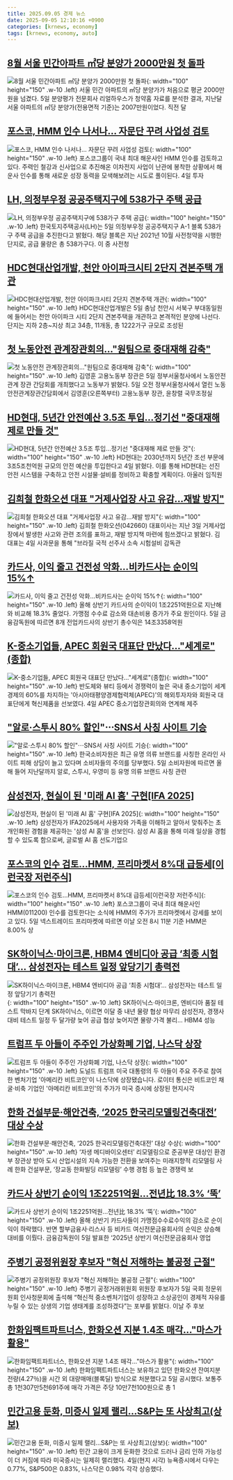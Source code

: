 ```yaml
---
title: 2025.09.05 경제 뉴스
date: 2025-09-05 12:10:16 +0900
categories: [krnews, economy]
tags: [krnews, economy, auto]
---
```

## [8월 서울 민간아파트 ㎡당 분양가 2000만원 첫 돌파](https://n.news.naver.com/mnews/article/081/0003571970)

![8월 서울 민간아파트 ㎡당 분양가 2000만원 첫 돌파](https://mimgnews.pstatic.net/image/origin/081/2025/09/05/3571970.jpg?type=nf220_150){: width="100" height="150" .w-10 .left}
서울 민간 아파트의 ㎡당 분양가가 처음으로 평균 2000만원을 넘겼다. 5일 분양평가 전문회사 리얼하우스가 청약홈 자료를 분석한 결과, 지난달 서울 아파트의 ㎡당 분양가(전용면적 기준)는 2007만원이었다. 직전 달

## [포스코, HMM 인수 나서나… 자문단 꾸려 사업성 검토](https://n.news.naver.com/mnews/article/005/0001800230)

![포스코, HMM 인수 나서나… 자문단 꾸려 사업성 검토](https://mimgnews.pstatic.net/image/origin/005/2025/09/05/1800230.jpg?type=nf220_150){: width="100" height="150" .w-10 .left}
포스코그룹이 국내 최대 해운사인 HMM 인수를 검토하고 있다. 주력인 철강과 신사업으로 추진해온 이차전지 사업이 난관에 봉착한 상황에서 해운사 인수를 통해 새로운 성장 동력을 모색해보려는 시도로 풀이된다. 4일 투자

## [LH, 의정부우정 공공주택지구에 538가구 주택 공급](https://n.news.naver.com/mnews/article/014/0005402113)

![LH, 의정부우정 공공주택지구에 538가구 주택 공급](https://mimgnews.pstatic.net/image/origin/014/2025/09/05/5402113.jpg?type=nf220_150){: width="100" height="150" .w-10 .left}
한국토지주택공사(LH)는 5일 의정부우정 공공주택지구 A-1 블록 538가구 주택 공급을 추진한다고 밝혔다. 해당 블록은 지난 2021년 10월 사전청약을 시행한 단지로, 공급 물량은 총 538가구다. 이 중 사전청

## [HDC현대산업개발, 천안 아이파크시티 2단지 견본주택 개관](https://n.news.naver.com/mnews/article/003/0013463073)

![HDC현대산업개발, 천안 아이파크시티 2단지 견본주택 개관](https://mimgnews.pstatic.net/image/origin/003/2025/09/05/13463073.jpg?type=nf220_150){: width="100" height="150" .w-10 .left}
HDC현대산업개발은 5일 충남 천안시 서북구 부대동일원에 들어서는 천안 아이파크 시티 2단지 견본주택을 개관하고 본격적인 분양에 나선다. 단지는 지하 2층~지상 최고 34층, 11개동, 총 1222가구 규모로 조성된

## [첫 노동안전 관계장관회의…"원팀으로 중대재해 감축"](https://n.news.naver.com/mnews/article/018/0006107767)

![첫 노동안전 관계장관회의…"원팀으로 중대재해 감축"](https://mimgnews.pstatic.net/image/origin/018/2025/09/05/6107767.jpg?type=nf220_150){: width="100" height="150" .w-10 .left}
김영훈 고용노동부 장관은 5일 정부서울청사에서 노동안전 관계 장관 간담회를 개최했다고 노동부가 밝혔다. 5일 오전 정부서울청사에서 열린 노동안전관계장관간담회에서 김영훈(오른쪽부터) 고용노동부 장관, 윤창렬 국무조정실

## [HD현대, 5년간 안전예산 3.5조 투입…정기선 "중대재해 제로 만들 것"](https://n.news.naver.com/mnews/article/001/0015605017)

![HD현대, 5년간 안전예산 3.5조 투입…정기선 "중대재해 제로 만들 것"](https://mimgnews.pstatic.net/image/origin/001/2025/09/04/15605017.jpg?type=nf220_150){: width="100" height="150" .w-10 .left}
HD현대는 2030년까지 5년간 조선 부문에 3조5조천억원 규모의 안전 예산을 투입한다고 4일 밝혔다. 이를 통해 HD현대는 선진 안전 시스템을 구축하고 안전 시설물·설비를 정비하고 확충할 계획이다. 아울러 임직원

## [김희철 한화오션 대표 "거제사업장 사고 유감…재발 방지"](https://n.news.naver.com/mnews/article/421/0008466558)

![김희철 한화오션 대표 "거제사업장 사고 유감…재발 방지"](https://mimgnews.pstatic.net/image/origin/421/2025/09/04/8466558.jpg?type=nf220_150){: width="100" height="150" .w-10 .left}
김희철 한화오션(042660) 대표이사는 지난 3일 거제사업장에서 발생한 사고와 관련 조의를 표하고, 재발 방지책 마련에 힘쓰겠다고 밝혔다. 김 대표는 4일 사과문을 통해 "브라질 국적 선주사 소속 시험설비 감독관

## [카드사, 이익 줄고 건전성 악화…비카드사는 순이익 15%↑](https://n.news.naver.com/mnews/article/008/0005245995)

![카드사, 이익 줄고 건전성 악화…비카드사는 순이익 15%↑](https://mimgnews.pstatic.net/image/origin/008/2025/09/05/5245995.jpg?type=nf220_150){: width="100" height="150" .w-10 .left}
올해 상반기 카드사의 순이익이 1조2251억원으로 지난해와 비교해 18.3% 줄었다. 가맹점 수수료 감소와 대손비용 증가가 주요 원인이다. 5일 금융감독원에 따르면 8개 전업카드사의 상반기 총수익은 14조3358억원

## [K-중소기업들, APEC 회원국 대표단 만났다…"세계로"(종합)](https://n.news.naver.com/mnews/article/421/0008467153)

![K-중소기업들, APEC 회원국 대표단 만났다…"세계로"(종합)](https://mimgnews.pstatic.net/image/origin/421/2025/09/04/8467153.jpg?type=nf220_150){: width="100" height="150" .w-10 .left}
반도체와 뷰티 등에서 경쟁력이 높은 국내 중소기업이 세계 경제의 60%를 차지하는 '아시아태평양경제협력체(APEC)'의 해외투자자와 회원국 대표단에게 혁신제품을 선보였다. 4일 APEC 중소기업장관회의와 연계해 제주

## ["알로·스투시 80% 할인"⋯SNS서 사칭 사이트 기승](https://n.news.naver.com/mnews/article/031/0000962898)

!["알로·스투시 80% 할인"⋯SNS서 사칭 사이트 기승](https://mimgnews.pstatic.net/image/origin/031/2025/09/05/962898.jpg?type=nf220_150){: width="100" height="150" .w-10 .left}
한국소비자원은 최근 유명 의류 브랜드를 사칭한 온라인 사이트 피해 상담이 늘고 있다며 소비자들의 주의를 당부했다. 5일 소비자원에 따르면 올해 들어 지난달까지 알로, 스투시, 우영미 등 유명 의류 브랜드 사칭 관련

## [삼성전자, 현실이 된 '미래 AI 홈' 구현[IFA 2025]](https://n.news.naver.com/mnews/article/030/0003347112)

![삼성전자, 현실이 된 '미래 AI 홈' 구현[IFA 2025]](https://mimgnews.pstatic.net/image/origin/030/2025/09/04/3347112.jpg?type=nf220_150){: width="100" height="150" .w-10 .left}
삼성전자가 IFA2025에서 사용자와 가족을 이해하고 알아서 맞춰주는 초개인화된 경험을 제공하는 '삼성 AI 홈'을 선보인다. 삼성 AI 홈을 통해 미래 일상을 경험할 수 있도록 함으로써, 글로벌 AI 홈 선도기업으

## [포스코의 인수 검토…HMM, 프리마켓서 8%대 급등세[이런국장 저런주식]](https://n.news.naver.com/mnews/article/011/0004529469)

![포스코의 인수 검토…HMM, 프리마켓서 8%대 급등세[이런국장 저런주식]](https://mimgnews.pstatic.net/image/origin/011/2025/09/05/4529469.jpg?type=nf220_150){: width="100" height="150" .w-10 .left}
포스코그룹이 국내 최대 해운사인 HMM(011200) 인수를 검토한다는 소식에 HMM의 주가가 프리마켓에서 강세를 보이고 있다. 5일 넥스트레이드 프리마켓에 따르면 이날 오전 8시 11분 기준 HMM은 8.00% 상

## [SK하이닉스·마이크론, HBM4 엔비디아 공급 ‘최종 시험대’… 삼성전자는 테스트 일정 앞당기기 총력전](https://n.news.naver.com/mnews/article/366/0001105593)

![SK하이닉스·마이크론, HBM4 엔비디아 공급 ‘최종 시험대’… 삼성전자는 테스트 일정 앞당기기 총력전](https://mimgnews.pstatic.net/image/origin/366/2025/09/05/1105593.jpg?type=nf220_150){: width="100" height="150" .w-10 .left}
SK하이닉스·마이크론, 엔비디아 품질 테스트 막바지 단계 SK하이닉스, 이르면 이달 중 내년 물량 협상 마무리 삼성전자, 경쟁사 대비 테스트 일정 두 달가량 늦어 공급 협상 늦어지면 물량·가격 불리… HBM4 성능

## [트럼프 두 아들이 주주인 가상화폐 기업, 나스닥 상장](https://n.news.naver.com/mnews/article/056/0012022478)

![트럼프 두 아들이 주주인 가상화폐 기업, 나스닥 상장](https://mimgnews.pstatic.net/image/origin/056/2025/09/04/12022478.jpg?type=nf220_150){: width="100" height="150" .w-10 .left}
도널드 트럼프 미국 대통령의 두 아들이 주요 주주로 참여한 벤처기업 '아메리칸 비트코인'이 나스닥에 상장됐습니다. 로이터 통신은 비트코인 채굴·비축 기업인 '아메리칸 비트코인'의 주가가 미국 증시에 상장된 현지시각

## [한화 건설부문·해안건축, ‘2025 한국리모델링건축대전’ 대상 수상](https://n.news.naver.com/mnews/article/081/0003572002)

![한화 건설부문·해안건축, ‘2025 한국리모델링건축대전’ 대상 수상](https://mimgnews.pstatic.net/image/origin/081/2025/09/05/3572002.jpg?type=nf220_150){: width="100" height="150" .w-10 .left}
‘자생 메디바이오센터’ 리모델링으로 준공부문 대상인 환경부 장관상 받아 도시 산업시설의 지속 가능한 전환을 보여주는 미래지향적 리모델링 사례 한화 건설부문, ‘장교동 한화빌딩 리모델링’ 수행 경험 등 높은 경쟁력 보

## [카드사 상반기 순이익 1조2251억원…전년比 18.3% ‘뚝’](https://n.news.naver.com/mnews/article/029/0002980329)

![카드사 상반기 순이익 1조2251억원…전년比 18.3% ‘뚝’](https://mimgnews.pstatic.net/image/origin/029/2025/09/05/2980329.jpg?type=nf220_150){: width="100" height="150" .w-10 .left}
올해 상반기 카드사들이 가맹점수수료수익의 감소로 순이익이 하락했다. 반면 할부금융사·리스사 등 비카드 여신전문금융회사의 순익은 상승해 대비를 이뤘다. 금융감독원이 5일 발표한 ‘2025년 상반기 여신전문금융회사 영업

## [주병기 공정위원장 후보자 "혁신 저해하는 불공정 근절"](https://n.news.naver.com/mnews/article/092/0002389201)

![주병기 공정위원장 후보자 "혁신 저해하는 불공정 근절"](https://mimgnews.pstatic.net/image/origin/092/2025/09/05/2389201.jpg?type=nf220_150){: width="100" height="150" .w-10 .left}
주병기 공정거래위원회 위원장 후보자가 5일 국회 정문위원회 인사청문회에 출석해 “혁신적 중소벤처기업이 성장하고 소상공인이 경제적 자유를 누릴 수 있는 상생의 기업 생태계를 조성하겠다”는 포부를 밝혔다. 이날 주 후보

## [한화임팩트파트너스, 한화오션 지분 1.4조 매각…"마스가 활용"](https://n.news.naver.com/mnews/article/001/0015607126)

![한화임팩트파트너스, 한화오션 지분 1.4조 매각…"마스가 활용"](https://mimgnews.pstatic.net/image/origin/001/2025/09/05/15607126.jpg?type=nf220_150){: width="100" height="150" .w-10 .left}
한화임팩트파트너스는 보유하고 있던 한화오션 잔여지분 전량(4.27％)을 시간 외 대량매매(블록딜) 방식으로 처분했다고 5일 공시했다. 보통주 총 1천307만5천691주에 매각 가격은 주당 10만7천100원으로 총 1

## [민간고용 둔화, 미증시 일제 랠리…S&P는 또 사상최고(상보)](https://n.news.naver.com/mnews/article/421/0008467816)

![민간고용 둔화, 미증시 일제 랠리…S&P는 또 사상최고(상보)](https://mimgnews.pstatic.net/image/origin/421/2025/09/05/8467816.jpg?type=nf220_150){: width="100" height="150" .w-10 .left}
민간 고용이 크게 둔화한 것으로 드러나 금리 인하 가능성이 더 커짐에 따라 미국증시는 일제히 랠리했다. 4일(현지 시각) 뉴욕증시에서 다우는 0.77%, S&P500은 0.83%, 나스닥은 0.98% 각각 상승했다.

